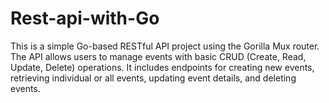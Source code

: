 # Rest-api-with-Go
This is a simple Go-based RESTful API project using the Gorilla Mux router. The API allows users to manage events with basic CRUD (Create, Read, Update, Delete) operations. It includes endpoints for creating new events, retrieving individual or all events, updating event details, and deleting events.
